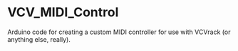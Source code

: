 # VCV_MIDI_Control
Arduino code for creating a custom MIDI controller for use with VCVrack (or anything else, really).

